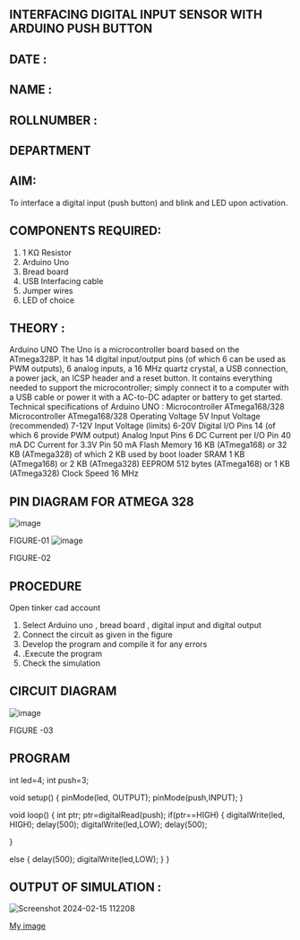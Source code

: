 ## INTERFACING DIGITAL INPUT SENSOR WITH ARDUINO PUSH BUTTON
## DATE :
## NAME :																			             
## ROLLNUMBER :
## DEPARTMENT 


## AIM:
To interface a digital input (push button) and blink and LED upon activation.
## COMPONENTS REQUIRED:
1.	1 KΩ Resistor 
2.	Arduino Uno 
3.	Bread board 
4.	USB Interfacing cable 
5.	Jumper wires 
6.	LED of choice 
## THEORY :
Arduino UNO
 	  The Uno is a microcontroller board based on the ATmega328P. It has 14 digital input/output pins (of which 6 can be used as PWM outputs), 6 analog inputs, a 16 MHz quartz crystal, a USB connection, a power jack, an ICSP header and a reset button. It contains everything needed to support the microcontroller; simply connect it to a computer with a USB cable or power it with a AC-to-DC adapter or battery to get started.
	Technical specifications of Arduino UNO :
Microcontroller	ATmega168/328
Microcontroller	ATmega168/328
Operating Voltage	5V
Input Voltage (recommended)	7-12V
Input Voltage (limits)	6-20V
Digital I/O Pins	14 (of which 6 provide PWM output)
Analog Input Pins	6
DC Current per I/O Pin	40 mA
DC Current for 3.3V Pin	50 mA
Flash Memory	16 KB (ATmega168) or 32 KB (ATmega328) of which 2 KB used by boot loader
SRAM	1 KB (ATmega168) or 2 KB (ATmega328)
EEPROM	512 bytes (ATmega168) or 1 KB (ATmega328)
Clock Speed	16 MHz
## PIN DIAGRAM FOR ATMEGA 328
 
![image](https://user-images.githubusercontent.com/36288975/163530394-115baee4-7ed1-49fe-9cce-d7b625e11e85.png)

FIGURE-01
![image](https://user-images.githubusercontent.com/36288975/163530431-4d390e98-0942-42d8-95b8-f57d348e6ad8.png)

FIGURE-02
## PROCEDURE 
 Open tinker cad account 
1.	Select Arduino uno , bread board , digital input and digital output 
2.	Connect the circuit as given in the figure 
3.	Develop the program and compile it for any errors 
4.	 .Execute the program 
5.	Check the simulation 



## CIRCUIT DIAGRAM 


![image](https://github.com/vasanthkumarch/-INTERFACING-DIGITAL-INPUT-SENSOR-WITH-ARDUINO-PUSH-BUTTON-/assets/151629616/66cbb536-d64d-455e-9492-58385e96ea9d)



FIGURE -03




## PROGRAM 
 

int led=4;
int push=3;

void setup()
{
  pinMode(led, OUTPUT);
  pinMode(push,INPUT);
}

void loop()
{
  int ptr;
  ptr=digitalRead(push);
  if(ptr==HIGH)
{
  digitalWrite(led, HIGH);
  delay(500);
  digitalWrite(led,LOW);
  delay(500);  
   
}

else
{
  delay(500);
  digitalWrite(led,LOW);
}
} 








 
 
 



## OUTPUT OF SIMULATION :

![Screenshot 2024-02-15 112208](https://github.com/vasanthkumarch/-INTERFACING-DIGITAL-INPUT-SENSOR-WITH-ARDUINO-PUSH-BUTTON-/assets/151629616/106d056b-9ddf-47da-a9c8-3dc330b90542)

[My image](username.github.com/repository/img/image.jpg)

